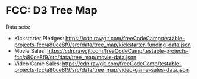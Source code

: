 # FCC: D3 Tree Map

Data sets:

- Kickstarter Pledges: https://cdn.rawgit.com/freeCodeCamp/testable-projects-fcc/a80ce8f9/src/data/tree_map/kickstarter-funding-data.json
- Movie Sales: https://cdn.rawgit.com/freeCodeCamp/testable-projects-fcc/a80ce8f9/src/data/tree_map/movie-data.json
- Video Game Sales: https://cdn.rawgit.com/freeCodeCamp/testable-projects-fcc/a80ce8f9/src/data/tree_map/video-game-sales-data.json
